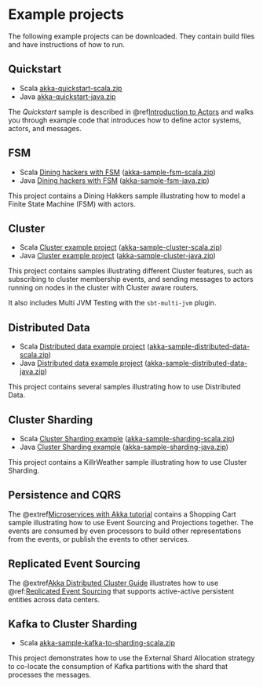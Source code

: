 # Example projects

The following example projects can be downloaded. They contain build files and have instructions
of how to run.

## Quickstart

* Scala [akka-quickstart-scala.zip](../attachments/akka-quickstart-scala.zip)
* Java [akka-quickstart-java.zip](../attachments/akka-quickstart-java.zip)
 
The *Quickstart* sample is described in @ref[Introduction to Actors](../typed/actors.md#first-example) and walks you through example code that introduces how to define actor systems, actors, and
messages.

## FSM

* Scala [Dining hackers with FSM](https://github.com/akka/akka/tree/main/samples/akka-sample-fsm-scala) ([akka-sample-fsm-scala.zip](../attachments/akka-sample-fsm-scala.zip))
* Java [Dining hackers with FSM](https://github.com/akka/akka/tree/main/samples/akka-sample-fsm-java) ([akka-sample-fsm-java.zip](../attachments/akka-sample-fsm-java.zip))

This project contains a Dining Hakkers sample illustrating how to model a Finite State Machine (FSM) with actors.

## Cluster

* Scala [Cluster example project](https://github.com/akka/akka/tree/main/samples/akka-sample-cluster-scala#readme) ([akka-sample-cluster-scala.zip](../attachments/akka-sample-cluster-scala.zip))
* Java [Cluster example project](https://github.com/akka/akka/tree/main/samples/akka-sample-cluster-java#readme) ([akka-sample-cluster-java.zip](../attachments/akka-sample-cluster-java.zip))

This project contains samples illustrating different Cluster features, such as
subscribing to cluster membership events, and sending messages to actors running on nodes in the cluster
with Cluster aware routers.

It also includes Multi JVM Testing with the `sbt-multi-jvm` plugin.

## Distributed Data

* Scala [Distributed data example project](https://github.com/akka/akka/tree/main/samples/akka-sample-distributed-data-scala#readme) ([akka-sample-distributed-data-scala.zip](../attachments/akka-sample-distributed-data-scala.zip))
* Java [Distributed data example project](https://github.com/akka/akka/tree/main/samples/akka-sample-distributed-data-java#readme) ([akka-sample-distributed-data-java.zip](../attachments/akka-sample-distributed-data-java.zip))

This project contains several samples illustrating how to use Distributed Data.

## Cluster Sharding

* Scala [Cluster Sharding example](https://github.com/akka/akka/tree/main/samples/akka-sample-sharding-scala#readme) ([akka-sample-sharding-scala.zip](../attachments/akka-sample-sharding-scala.zip))
* Java [Cluster Sharding example](https://github.com/akka/akka/tree/main/samples/akka-sample-sharding-java#readme) ([akka-sample-sharding-java.zip](../attachments/akka-sample-sharding-java.zip))

This project contains a KillrWeather sample illustrating how to use Cluster Sharding.

## Persistence and CQRS

The @extref[Microservices with Akka tutorial](platform-guide:microservices-tutorial/) contains a
Shopping Cart sample illustrating how to use Event Sourcing and Projections together. The events are
consumed by even processors to build other representations from the events, or publish the events
to other services.

## Replicated Event Sourcing

The @extref[Akka Distributed Cluster Guide](akka-distributed-cluster:guide/3-active-active.html) illustrates how to use @ref:[Replicated Event Sourcing](../typed/replicated-eventsourcing.md) that supports
active-active persistent entities across data centers.

## Kafka to Cluster Sharding 

* Scala [akka-sample-kafka-to-sharding-scala.zip](../attachments/akka-sample-kafka-to-sharding-scala.zip)

This project demonstrates how to use the External Shard Allocation strategy to co-locate the consumption of Kafka
partitions with the shard that processes the messages.


